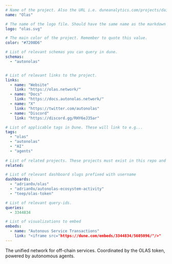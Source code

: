 ```yaml
---
# Name of the project. Also the URL i.e. duneanalytics.com/projects/dai.
name: "Olas" 

# The name of the logo file. Should have the same name as the markdown file.
logo: "olas.svg"

# The main color of the project. Remember to quote this value.
color: "#7200D6"

# List of relevant schemas you can query in dune.
schemas: 
  - "autonolas"


# List of relevant links to the project.
links:
  - name: "Website"
    link: "https://olas.network/"
  - name: "Docs"
    link: "https://docs.autonolas.network/"
  - name: "X"
    link: "https://twitter.com/autonolas"
  - name: "Discord"
    link: "https://discord.gg/RHY6eJ35ar"

# List of applicable tags in Dune. These will link to e.g...
tags:
  - "olas"
  - "autonolas"
  - "AI"
  - "agents"
  
# List of related projects. These projects must exist in this repo and the name...
related: 

# List of relevant dashboard slugs prefixed with username
dashboards:
  - "adrian0x/olas"
  - "adrian0x/autonolas-ecosystem-activity"
  - "teep/olas-token"

# List of relevant query-ids.
queries:
  - 3344834

# List of visualizations to embed
embeds:
  - name: "Autonous Service Transactions"
    link: "<iframe src="https://dune.com/embeds/3344834/5605096/"/>" 
---
```


The unified network for off-chain services. Coordinated by the OLAS token, powered by autonomous agents.
